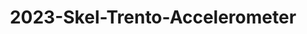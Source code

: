 ---
schema: default
title: 2023-Skel-Trento-Accelerometer
organization: Unitn  # Copyright Holders in the config file
notes: 3D vector of the acceleration.
resources:
- name: codebook
      # URL must link to the corresponding codebook
  url: >-
    https://datascientiafoundation.github.io/LivePeople-Documentation/codebooks/2023_SKEL_Trento_accelerometer.html
  format: html
license: >-
  ./../../resources/2023LivePeopleLicense.html
dataset_name: Accelerometer
location: Trento (IT)
latitude_map: 46.04
longitude_map: 11.07
start_date: 2023-05-12 02:15:00
end_date: 2023-06-12 02:15:00
dataset_type: Sensors
sensor_type: Motion
size: 9053.92 MB
dataset_format: parquet
other_format: csv
number_participants: 62
language: Not Applicable
collection_name: SKEL
project_url: <a href="https://ds.datascientia.eu/community/public/projects/">Datascientia
  community project</a>
5_stars: 3  # Fixed value
publication_date: 2024-11-16 14:19:40  # Current timestamp
identifier: 008.AAAQ.AAA.AY  # Generated based on the defined rules
request_contact: datadistribution.knowdive@unitn.it
maintainer: Andrea Bontempelli  # Maintainer based on authors
maintainer_email: datadistribution.knowdive@unitn.it
category:
- Dataset
domain: Digital University
---